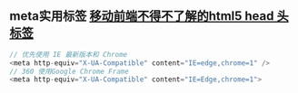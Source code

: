 ## meta实用标签 [移动前端不得不了解的html5 head 头标签](http://www.css88.com/archives/5480/comment-page-1)

```js
// 优先使用 IE 最新版本和 Chrome
<meta http-equiv="X-UA-Compatible" content="IE=edge,chrome=1" />
// 360 使用Google Chrome Frame
<meta http-equiv="X-UA-Compatible" content="IE=Edge,chrome=1">
```